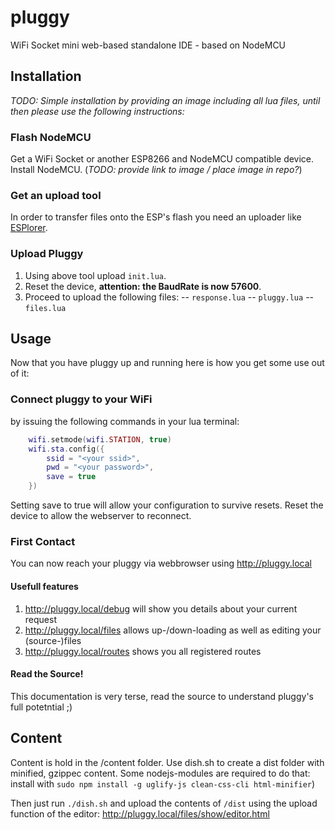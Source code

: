 # pluggy
WiFi Socket mini web-based standalone IDE - based on NodeMCU

## Installation
_TODO: Simple installation by providing an image including all lua files, until then please use the following instructions:_

### Flash NodeMCU
Get a WiFi Socket or another ESP8266 and NodeMCU compatible device.
Install NodeMCU. (_TODO: provide link to image / place image in repo?_)

### Get an upload tool
In order to transfer files onto the ESP's flash you need an uploader like [ESPlorer](https://esp8266.ru/esplorer/).

### Upload Pluggy
1. Using above tool upload `init.lua`.
1. Reset the device, __attention: the BaudRate is now 57600__.
1. Proceed to upload the following files:
-- `response.lua`
-- `pluggy.lua`
-- `files.lua`

## Usage
Now that you have pluggy up and running here is how you get some use out of it:

### Connect pluggy to your WiFi
by issuing the following commands in your lua terminal:
```lua
    wifi.setmode(wifi.STATION, true)
    wifi.sta.config({
        ssid = "<your ssid>",
        pwd = "<your password>",
        save = true
    })
```
Setting save to true will allow your configuration to survive resets.
Reset the device to allow the webserver to reconnect.

### First Contact
You can now reach your pluggy via webbrowser using http://pluggy.local

#### Usefull features
1. http://pluggy.local/debug will show you details about your current request
1. http://pluggy.local/files allows up-/down-loading as well as editing your (source-)files
1. http://pluggy.local/routes shows you all registered routes

#### Read the Source!
This documentation is very terse, read the source to understand pluggy's full potetntial ;)

## Content

Content is hold in the /content folder. Use dish.sh to create a dist folder with minified, gzippec content. Some nodejs-modules are required to do that: install with `sudo npm install -g uglify-js clean-css-cli html-minifier`)

Then just run `./dish.sh` and upload the contents of `/dist` using the upload function of the editor:
http://pluggy.local/files/show/editor.html
